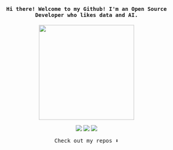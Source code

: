 
<h4 align="center"><samp> Hi there! Welcome to my Github! I'm an Open Source Developer who likes data and AI.</samp></h4>

<p align="center">
  <img width="250" src="https://media.giphy.com/media/v1.Y2lkPTc5MGI3NjExdTgwaHd0YWE0MXdvcXY5NnFlOGFncXlhYjZqeTM4bmhueDE2eWVucyZlcD12MV9zdGlja2Vyc19zZWFyY2gmY3Q9cw/SlKBbQNNZNfcPRWYW7/giphy.gif">
</p>


<p align="center">
<a href= "https://dev.to/aadidoesitbetter"><img src="https://img.shields.io/badge/dev.to-6364ff"/></a>
<a href= "https://www.linkedin.com/in/aadidoesitbetter/"><img src="https://img.shields.io/badge/linkedin-0a66c2"/></a>
<a href= "https://leetcode.com/u/aadidoesitbetter/"><img src="https://img.shields.io/badge/leetcode-ff66ab"/></a>
</p>

<p align="center"><samp>
Check out my repos ⬇️  
  </samp>
</p>
